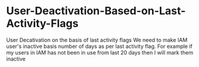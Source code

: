 # User-Deactivation-Based-on-Last-Activity-Flags
User Decativation on the basis of last activity flags We need to make IAM user's inactive basis number of days as per last activity flag. For example if my users in IAM has not been in use from last 20 days then I will mark them inactive

